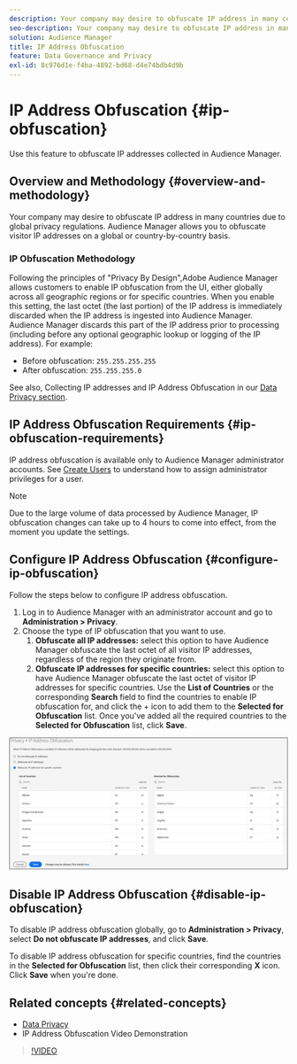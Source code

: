 ```yaml
---
description: Your company may desire to obfuscate IP address in many countries due to global privacy regulations. Audience Manager allows you to obfuscate visitor IP addresses on a global or country-by-country basis.
seo-description: Your company may desire to obfuscate IP address in many countries due to global privacy regulations. Audience Manager allows you to obfuscate visitor IP addresses on a global or country-by-country basis.
solution: Audience Manager
title: IP Address Obfuscation
feature: Data Governance and Privacy
exl-id: 8c976d1e-f4ba-4892-bd68-d4e74bdb4d9b
---
```

# IP Address Obfuscation {#ip-obfuscation}

Use this feature to obfuscate IP addresses collected in Audience Manager.

## Overview and Methodology {#overview-and-methodology}

Your company may desire to obfuscate IP address in many countries due to global privacy regulations. Audience Manager allows you to obfuscate visitor IP addresses on a global or country-by-country basis.

### IP Obfuscation Methodology 
 
Following the principles of "Privacy By Design",Adobe Audience Manager allows customers to enable IP obfuscation from the UI, either globally across all geographic regions or for specific countries. When you enable this setting, the last octet (the last portion) of the IP address is immediately discarded when the IP address is ingested into Audience Manager. Audience Manager discards this part of the IP address prior to processing (including before any optional geographic lookup or logging of the IP address). For example:

* Before obfuscation: `255.255.255.255`
* After obfuscation: `255.255.255.0`

See also, Collecting IP addresses and IP Address Obfuscation in our [Data Privacy section](/help/using/overview/data-security-and-privacy/data-privacy.md).

## IP Address Obfuscation Requirements {#ip-obfuscation-requirements}

IP address obfuscation is available only to Audience Manager administrator accounts. See [Create Users](/help/using/features/administration/administration-overview.md#create-users) to understand how to assign administrator privileges for a user.

>[!NOTE]
>
> Due to the large volume of data processed by Audience Manager, IP obfuscation changes can take up to 4 hours to come into effect, from the moment you update the settings.

## Configure IP Address Obfuscation {#configure-ip-obfuscation}

Follow the steps below to configure IP address obfuscation.

1. Log in to Audience Manager with an administrator account and go to **Administration > Privacy**.
2. Choose the type of IP obfuscation that you want to use.
   1. **Obfuscate all IP addresses:** select this option to have Audience Manager obfuscate the last octet of all visitor IP addresses, regardless of the region they originate from.
   2. **Obfuscate IP addresses for specific countries:** select this option to have Audience Manager obfuscate the last octet of visitor IP addresses for specific countries. Use the **List of Countries** or the corresponding **Search** field to find the countries to enable IP obfuscation for, and click the + icon to add them to the **Selected for Obfuscation** list. Once you've added all the required countries to the **Selected for Obfuscation** list, click **Save**.

![](assets/ip-obfuscation.png) 

## Disable IP Address Obfuscation {#disable-ip-obfuscation}

To disable IP address obfuscation globally, go to **Administration > Privacy**, select **Do not obfuscate IP addresses**, and click **Save**.

To disable IP address obfuscation for specific countries, find the countries in the **Selected for Obfuscation** list, then click their corresponding **X** icon. Click **Save** when you're done.

## Related concepts {#related-concepts}

* [Data Privacy](/help/using/overview/data-security-and-privacy/data-privacy.md) 
* IP Address Obfuscation Video Demonstration
>[!VIDEO](https://video.tv.adobe.com/v/27218/)
